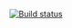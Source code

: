 [![Build status](https://ci.appveyor.com/api/projects/status/gcewhvc2w14qcka9/branch/master?svg=true)](https://ci.appveyor.com/project/antakov87/task-2-4-2-bdd/branch/master)